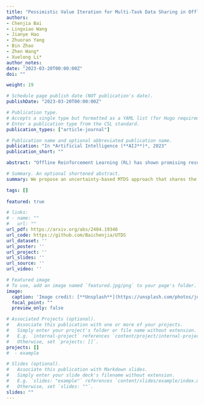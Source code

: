 ```yaml
---
title: "Pessimistic Value Iteration for Multi-Task Data Sharing in Offline Reinforcement Learning."
authors:
- Chenjia Bai
- Lingxiao Wang
- Jianye Hao
- Zhuoran Yang
- Bin Zhao
- Zhen Wang*
- Xuelong Li*
author_notes:
date: "2023-03-20T00:00:00Z"
doi: ""

weight: 19

# Schedule page publish date (NOT publication's date).
publishDate: "2023-03-20T00:00:00Z"

# Publication type.
# Accepts a single type but formatted as a YAML list (for Hugo requirements).
# Enter a publication type from the CSL standard.
publication_types: ["article-journal"]

# Publication name and optional abbreviated publication name.
publication: "In *Artificial Intelligence (**AIJ**)*, 2023"
publication_short: ""

abstract: "Offline Reinforcement Learning (RL) has shown promising results in learning a task-specific policy from a fixed dataset. However, successful offline RL often relies heavily on the coverage and quality of the given dataset. In scenarios where the dataset for a specific task is limited, a natural approach is to improve offline RL with datasets from other tasks, namely, to conduct Multi-Task Data Sharing (MTDS). Nevertheless, directly sharing datasets from other tasks exacerbates the distribution shift in offline RL. In this paper, we propose an uncertainty-based MTDS approach that shares the entire dataset without data selection. Given ensemble-based uncertainty quantification, we perform pessimistic value iteration on the shared offline dataset, which provides a unified framework for single- and multi-task offline RL. We further provide theoretical analysis, which shows that the optimality gap of our method is only related to the expected data coverage of the shared dataset, thus resolving the distribution shift issue in data sharing. Empirically, we release an MTDS benchmark and collect datasets from three challenging domains. The experimental results show our algorithm outperforms the previous state-of-the-art methods in challenging MTDS problems."

# Summary. An optional shortened abstract.
summary: We propose an uncertainty-based MTDS approach that shares the entire dataset without data selection.

tags: []
  
featured: true

# links:
# - name: ""
#   url: ""
url_pdf: https://arxiv.org/abs/2404.19346
url_code: https://github.com/Baichenjia/UTDS
url_dataset: ''
url_poster: ''
url_project: ''
url_slides: ''
url_source: ''
url_video: ''

# Featured image
# To use, add an image named `featured.jpg/png` to your page's folder. 
image:
  caption: 'Image credit: [**Unsplash**](https://unsplash.com/photos/jdD8gXaTZsc)'
  focal_point: ""
  preview_only: false

# Associated Projects (optional).
#   Associate this publication with one or more of your projects.
#   Simply enter your project's folder or file name without extension.
#   E.g. `internal-project` references `content/project/internal-project/index.md`.
#   Otherwise, set `projects: []`.
projects: []
#  - example

# Slides (optional).
#   Associate this publication with Markdown slides.
#   Simply enter your slide deck's filename without extension.
#   E.g. `slides: "example"` references `content/slides/example/index.md`.
#   Otherwise, set `slides: ""`.
slides: ""
---
```

